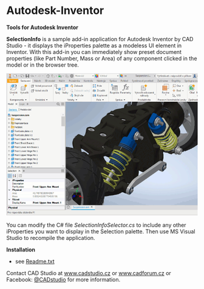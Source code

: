 # Autodesk-Inventor

<b>Tools for Autodesk Inventor</b>

<b>SelectionInfo</b> is a sample add-in application for Autodesk Inventor by CAD Studio - it displays the iProperties palette as a modeless UI element in Inventor.
With this add-in you can immediately show preset document properties (like Part Number, Mass or Area) of any component clicked in the model or in the browser tree.

<img src="SelectionInfo\SelectionIP.gif">

You can modify the C# file <i>SelectionInfoSelector.cs</i> to include any other iProperties you want to display in the Selection palette. Then use MS Visual Studio to recompile the application.

 <b>Installation</b>
 - see <a href="SelectionInfo/Readme.txt">Readme.txt</a>

Contact CAD Studio at <a href="https://www.cadstudio.cz">www.cadstudio.cz</a> or <a href="https://www.cadforum.cz">www.cadforum.cz</a> or Facebook: <a href="https://www.facebook.com/CADstudio">@CADstudio</a> for more information.
